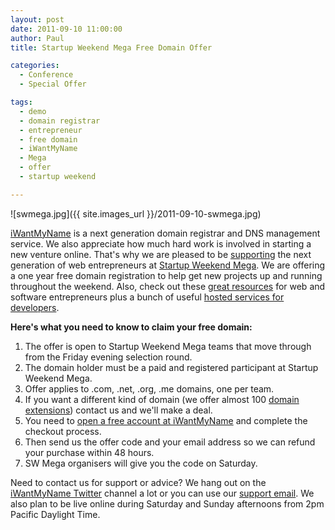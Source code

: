 ```yaml
---
layout: post
date: 2011-09-10 11:00:00
author: Paul
title: Startup Weekend Mega Free Domain Offer 

categories:
  - Conference
  - Special Offer

tags:
  - demo
  - domain registrar
  - entrepreneur
  - free domain
  - iWantMyName
  - Mega
  - offer
  - startup weekend

---
```


![swmega.jpg]({{ site.images_url }}/2011-09-10-swmega.jpg)

[iWantMyName](https://iwantmyname.com/) is a next generation domain registrar and DNS management service. We also appreciate how much hard work is involved in starting a new venture online. That's why we are pleased to be [supporting](http://blog.iwantmyname.com/2011/08/startup-weekend-science.html) the next generation of web entrepreneurs at [Startup Weekend Mega](http://mega.startupweekend.org/). We are offering a one year free domain registration to help get new projects up and running throughout the weekend. Also, check out these [great resources](https://iwantmyname.co.nz/blog/2011/03/startup-weekend-resources.html) for web and software entrepreneurs plus a bunch of useful [hosted services for developers](http://blog.iwantmyname.com/2011/06/14-new-hosting-services-applications-for-your-domains.html).

**Here's what you need to know to claim your free domain:**

1. The offer is open to Startup Weekend Mega teams that move through from the Friday evening selection round.
2. The domain holder must be a paid and registered participant at Startup Weekend Mega.
3. Offer applies to .com, .net, .org, .me domains, one per team.
4. If you want a different kind of domain (we offer almost 100 [domain extensions](https://iwantmyname.com/domains/domain-name-registration-list-of-extensions)) contact us and we'll make a deal.
5. You need to [open a free account at iWantMyName](https://iwantmyname.com/signin) and complete the checkout process.
6. Then send us the offer code and your email address so we can refund your purchase within 48 hours.
7. SW Mega organisers will give you the code on Saturday.

Need to contact us for support or advice? We hang out on the [iWantMyName Twitter](https://twitter.com/#%21/iWantMyName) channel a lot or you can use our [support email](https://iwantmyname.com/support). We also plan to be live online during Saturday and Sunday afternoons from 2pm Pacific Daylight Time.
